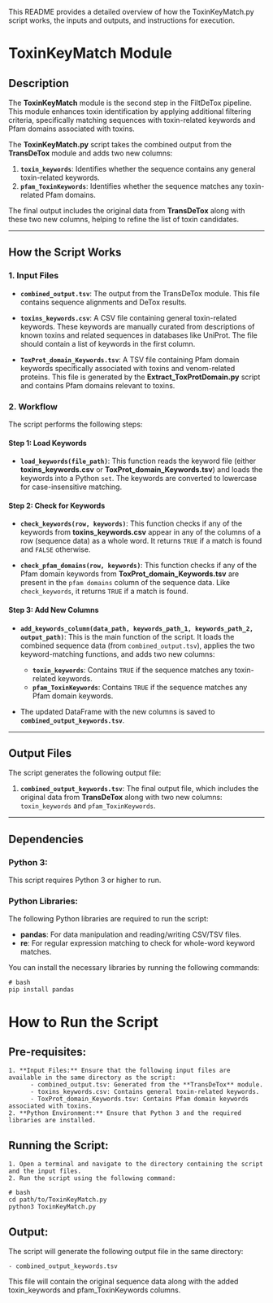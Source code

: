 This README provides a detailed overview of how the ToxinKeyMatch.py script works, the inputs and outputs, and instructions for execution.

# **ToxinKeyMatch Module**

## **Description**

The **ToxinKeyMatch** module is the second step in the FiltDeTox pipeline. This module enhances toxin identification by applying additional filtering criteria, specifically matching sequences with toxin-related keywords and Pfam domains associated with toxins.

The **ToxinKeyMatch.py** script takes the combined output from the **TransDeTox** module and adds two new columns:

1. **`toxin_keywords`**: Identifies whether the sequence contains any general toxin-related keywords.
2. **`pfam_ToxinKeywords`**: Identifies whether the sequence matches any toxin-related Pfam domains.

The final output includes the original data from **TransDeTox** along with these two new columns, helping to refine the list of toxin candidates.

---

## **How the Script Works**

### 1. **Input Files**

- **`combined_output.tsv`**: The output from the TransDeTox module. This file contains sequence alignments and DeTox results.
  
- **`toxins_keywords.csv`**: A CSV file containing general toxin-related keywords. These keywords are manually curated from descriptions of known toxins and related sequences in databases like UniProt. The file should contain a list of keywords in the first column.

- **`ToxProt_domain_Keywords.tsv`**: A TSV file containing Pfam domain keywords specifically associated with toxins and venom-related proteins. This file is generated by the **Extract_ToxProtDomain.py** script and contains Pfam domains relevant to toxins.

### 2. **Workflow**

The script performs the following steps:

#### **Step 1: Load Keywords**

- **`load_keywords(file_path)`**: This function reads the keyword file (either **toxins_keywords.csv** or **ToxProt_domain_Keywords.tsv**) and loads the keywords into a Python `set`. The keywords are converted to lowercase for case-insensitive matching.

#### **Step 2: Check for Keywords**

- **`check_keywords(row, keywords)`**: This function checks if any of the keywords from **toxins_keywords.csv** appear in any of the columns of a row (sequence data) as a whole word. It returns `TRUE` if a match is found and `FALSE` otherwise.

- **`check_pfam_domains(row, keywords)`**: This function checks if any of the Pfam domain keywords from **ToxProt_domain_Keywords.tsv** are present in the `pfam domains` column of the sequence data. Like `check_keywords`, it returns `TRUE` if a match is found.

#### **Step 3: Add New Columns**

- **`add_keywords_column(data_path, keywords_path_1, keywords_path_2, output_path)`**: This is the main function of the script. It loads the combined sequence data (from `combined_output.tsv`), applies the two keyword-matching functions, and adds two new columns:

  - **`toxin_keywords`**: Contains `TRUE` if the sequence matches any toxin-related keywords.
  - **`pfam_ToxinKeywords`**: Contains `TRUE` if the sequence matches any Pfam domain keywords.
- The updated DataFrame with the new columns is saved to **`combined_output_keywords.tsv`**.

---

## **Output Files**

The script generates the following output file:

1. **`combined_output_keywords.tsv`**: The final output file, which includes the original data from **TransDeTox** along with two new columns: `toxin_keywords` and `pfam_ToxinKeywords`.

---

## **Dependencies**

### **Python 3**:
This script requires Python 3 or higher to run.

### **Python Libraries**:

The following Python libraries are required to run the script:
- **pandas**: For data manipulation and reading/writing CSV/TSV files.
- **re**: For regular expression matching to check for whole-word keyword matches.

You can install the necessary libraries by running the following commands:

```
# bash
pip install pandas
```
# How to Run the Script
## Pre-requisites:

    1. **Input Files:** Ensure that the following input files are available in the same directory as the script:
          - combined_output.tsv: Generated from the **TransDeTox** module.
          - toxins_keywords.csv: Contains general toxin-related keywords.
          - ToxProt_domain_Keywords.tsv: Contains Pfam domain keywords associated with toxins.
    2. **Python Environment:** Ensure that Python 3 and the required libraries are installed.

## Running the Script:
    1. Open a terminal and navigate to the directory containing the script and the input files.
    2. Run the script using the following command:

```
# bash
cd path/to/ToxinKeyMatch.py
python3 ToxinKeyMatch.py
```

## Output:

The script will generate the following output file in the same directory:

    - combined_output_keywords.tsv

This file will contain the original sequence data along with the added toxin_keywords and pfam_ToxinKeywords columns.

